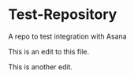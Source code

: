 # Test-Repository
A repo to test integration with Asana

This is an edit to this file.

This is another edit.


